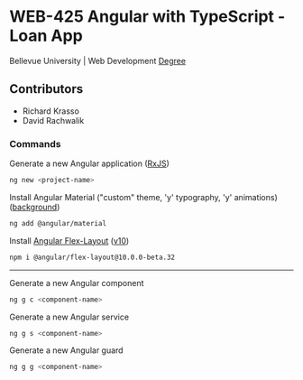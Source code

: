 # WEB-425 Angular with TypeScript - Loan App

Bellevue University | Web Development [Degree](http://www.bellevue.edu/degrees/bachelor/web-development-bs "Designed by developers for developers.")

## Contributors

- Richard Krasso
- David Rachwalik

### Commands

Generate a new Angular application ([RxJS](https://www.learnrxjs.io))

```bash
ng new <project-name>
```

Install Angular Material ("custom" theme, 'y' typography, 'y' animations) ([background](https://material.angular.io/guide/theming#application-background-color))

```bash
ng add @angular/material
```

Install [Angular Flex-Layout](https://github.com/angular/flex-layout) ([v10](https://www.npmjs.com/package/@angular/flex-layout/v/10.0.0-beta.32))

```bash
npm i @angular/flex-layout@10.0.0-beta.32
```

---

Generate a new Angular component

```bash
ng g c <component-name>
```

Generate a new Angular service

```bash
ng g s <component-name>
```

Generate a new Angular guard

```bash
ng g g <component-name>
```
